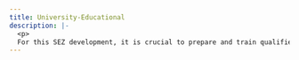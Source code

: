 ```yaml
---
title: University-Educational
description: |-
  <p>
  For this SEZ development, it is crucial to prepare and train qualified personnel who can work in the area.  For this, we wish to create a University Campus with national and international universities who will share resources and facilities between them. Furthermore, the offer of engineering and scientific careers, so these professionals can contribute to the management of knowledge, innovation and technological transfer required by the SEZ center with adequate facilities to carry out research and development in relevant thematic, through a program that promotes entrepreneurship and dual education in areas such as aerospace, atmospheric and climate research, photonics, robotics, biology, pharmaceutics, medicine, environment and energy, among others.  This way, students of this University, can develop their projects and final papers with companies housed in the SEZ.</p>
---
```


